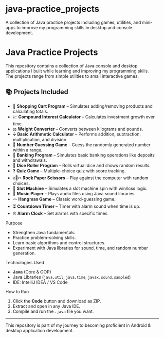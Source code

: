 # java-practice_projects
A collection of Java practice projects including games, utilities, and mini-apps to improve my programming skills in desktop and console development.

# Java Practice Projects

This repository contains a collection of Java console and desktop applications I built while learning and improving my programming skills.  
The projects range from simple utilities to small interactive games.

## 📚 Projects Included
- 🛒 **Shopping Cart Program** – Simulates adding/removing products and calculating totals.
- 📈 **Compound Interest Calculator** – Calculates investment growth over time.
- ⚖ **Weight Converter** – Converts between kilograms and pounds.
- ➗ **Basic Arithmetic Calculator** – Performs addition, subtraction, multiplication, and division.
- 🔢 **Number Guessing Game** – Guess the randomly generated number within a range.
- 🏦 **Banking Program** – Simulates basic banking operations like deposits and withdrawals.
- 🎲 **Dice Roller Program** – Rolls virtual dice and shows random results.
- ❓ **Quiz Game** – Multiple-choice quiz with score tracking.
- ✊📄✂ **Rock Paper Scissors** – Play against the computer with random choices.
- 🎰 **Slot Machine** – Simulates a slot machine spin with win/loss logic.
- 🎵 **Music Player** – Plays audio files using Java sound libraries.
- 🪢 **Hangman Game** – Classic word-guessing game.
- ⏳ **Countdown Timer** – Timer with alarm sound when time is up.
- ⏰ **Alarm Clock** – Set alarms with specific times.

Purpose
- Strengthen Java fundamentals.
- Practice problem-solving skills.
- Learn basic algorithms and control structures.
- Experiment with Java libraries for sound, time, and random number generation.

 Technologies Used
- **Java** (Core & OOP)
- Java Libraries (`java.util`, `java.time`, `javax.sound.sampled`)
- IDE: IntelliJ IDEA / VS Code

How to Run
1. Click the **Code** button and download as ZIP.
2. Extract and open in any Java IDE.
3. Compile and run the `.java` file you want.

---
This repository is part of my journey to becoming proficient in Android & desktop application development.


